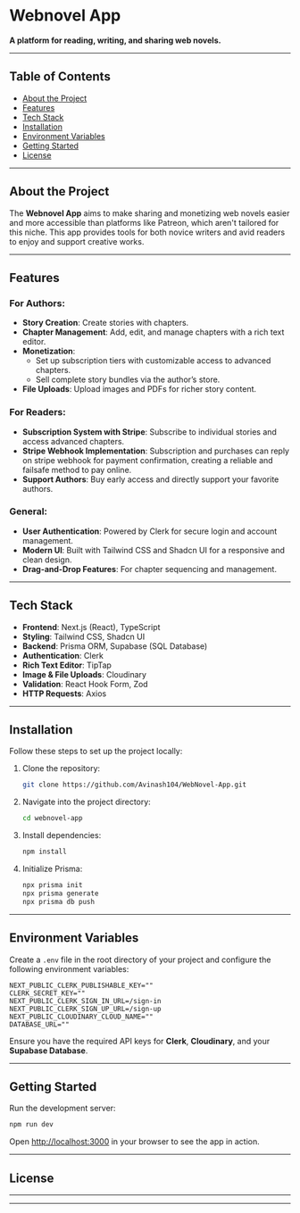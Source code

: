 # Webnovel App

**A platform for reading, writing, and sharing web novels.**

---

## Table of Contents

- [About the Project](#about-the-project)
- [Features](#features)
- [Tech Stack](#tech-stack)
- [Installation](#installation)
- [Environment Variables](#environment-variables)
- [Getting Started](#getting-started)
- [License](#license)

---

## About the Project

The **Webnovel App** aims to make sharing and monetizing web novels easier and more accessible than platforms like Patreon, which aren't tailored for this niche. This app provides tools for both novice writers and avid readers to enjoy and support creative works.

---

## Features

### For Authors:

- **Story Creation**: Create stories with chapters.
- **Chapter Management**: Add, edit, and manage chapters with a rich text editor.
- **Monetization**:
  - Set up subscription tiers with customizable access to advanced chapters.
  - Sell complete story bundles via the author’s store.
- **File Uploads**: Upload images and PDFs for richer story content.

### For Readers:

- **Subscription System with Stripe**: Subscribe to individual stories and access advanced chapters.
- **Stripe Webhook Implementation**: Subscription and purchases can reply on stripe webhook for payment confirmation, creating a reliable and failsafe method to pay online.
- **Support Authors**: Buy early access and directly support your favorite authors.

### General:

- **User Authentication**: Powered by Clerk for secure login and account management.
- **Modern UI**: Built with Tailwind CSS and Shadcn UI for a responsive and clean design.
- **Drag-and-Drop Features**: For chapter sequencing and management.

---

## Tech Stack

- **Frontend**: Next.js (React), TypeScript
- **Styling**: Tailwind CSS, Shadcn UI
- **Backend**: Prisma ORM, Supabase (SQL Database)
- **Authentication**: Clerk
- **Rich Text Editor**: TipTap
- **Image & File Uploads**: Cloudinary
- **Validation**: React Hook Form, Zod
- **HTTP Requests**: Axios

---

## Installation

Follow these steps to set up the project locally:

1. Clone the repository:
   ```bash
   git clone https://github.com/Avinash104/WebNovel-App.git
   ```
2. Navigate into the project directory:
   ```bash
   cd webnovel-app
   ```
3. Install dependencies:
   ```bash
   npm install
   ```
4. Initialize Prisma:
   ```bash
   npx prisma init
   npx prisma generate
   npx prisma db push
   ```

---

## Environment Variables

Create a `.env` file in the root directory of your project and configure the following environment variables:

```env
NEXT_PUBLIC_CLERK_PUBLISHABLE_KEY=""
CLERK_SECRET_KEY=""
NEXT_PUBLIC_CLERK_SIGN_IN_URL=/sign-in
NEXT_PUBLIC_CLERK_SIGN_UP_URL=/sign-up
NEXT_PUBLIC_CLOUDINARY_CLOUD_NAME=""
DATABASE_URL=""
```

Ensure you have the required API keys for **Clerk**, **Cloudinary**, and your **Supabase Database**.

---

## Getting Started

Run the development server:

```bash
npm run dev
```

Open [http://localhost:3000](http://localhost:3000) in your browser to see the app in action.

---

## License

---

---
